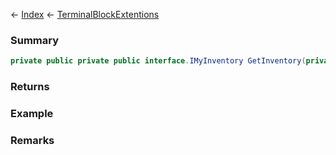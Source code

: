 ← [Index](Api-Index) ← [TerminalBlockExtentions](Sandbox.ModAPI.Ingame.TerminalBlockExtentions)

### Summary

```csharp
private public private public interface.IMyInventory GetInventory(private public interface.IMyTerminalBlock block, int index)
```

### Returns

### Example

### Remarks

